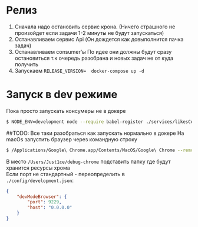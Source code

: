 # Релиз

1) Сначала надо остановить сервис крона. (Ничего страшного не произойдет если задачи 1-2 минуты не будут запускаться)
2) Останавливаем сервис Api (Он дождется как довыполнится пачка задач)
3) Останавливаем consumer'ы По идее они должны будут сразу остановиться т.к очередь разобрана и новых задач не от куда получить
4) Запускаем `RELEASE_VERSION=  docker-compose up -d`

# Запуск в dev режиме
Пока просто запускать консумеры не в докере

```bash
$ NODE_ENV=development node --require babel-register ./services/likesConsumer/index.js
```

##TODO: Все таки разобраться как запускать нормально в докере
На macOs запустить браузер через командную строку
```bash
$ /Applications/Google\ Chrome.app/Contents/MacOS/Google\ Chrome --remote-debugging-port=9229 --user-data-dir=/Users/Just1ce/debug-chrome
```
В место `/Users/Just1ce/debug-chrome` подставить папку где будут хранится ресурсы хрома  
Если порт не стандартный - переопределить в `./config/development.json`:
```json
{
	"devModeBrowser": {
		"port": 9229,
		"host": "0.0.0.0"
	}
}
```
